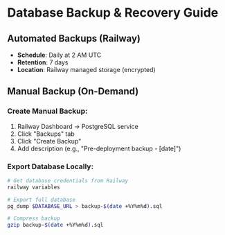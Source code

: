 # Database Backup & Recovery Guide

## Automated Backups (Railway)

- **Schedule**: Daily at 2 AM UTC
- **Retention**: 7 days
- **Location**: Railway managed storage (encrypted)

## Manual Backup (On-Demand)

### Create Manual Backup:

1. Railway Dashboard → PostgreSQL service
2. Click "Backups" tab
3. Click "Create Backup"
4. Add description (e.g., "Pre-deployment backup - [date]")

### Export Database Locally:
```bash
# Get database credentials from Railway
railway variables

# Export full database
pg_dump $DATABASE_URL > backup-$(date +%Y%m%d).sql

# Compress backup
gzip backup-$(date +%Y%m%d).sql